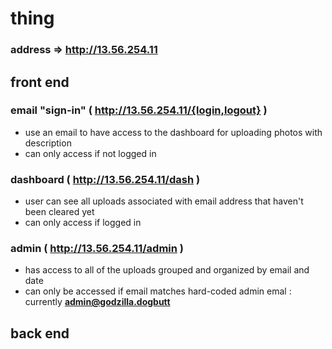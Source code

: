 # thing

### **address =>** http://13.56.254.11

## front end

### email "sign-in" ( http://13.56.254.11/{login,logout} )
-  use an email to have access to the dashboard for uploading photos with description
- can only access if not logged in
### dashboard ( http://13.56.254.11/dash )
- user can see all uploads associated with email address that haven't been cleared yet
- can only access if logged in

### admin ( http://13.56.254.11/admin )
- has access to all of the uploads grouped and organized by email and date
- can only be accessed if email matches hard-coded admin emal : currently **admin@godzilla.dogbutt**


## back end


